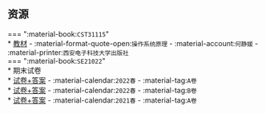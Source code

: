 ## 资源  
=== ":material-book:`CST31115`"  
    * [教材](https://api.mir6.com/api/lanzou?url=https://cqu-openlib.lanzout.com/iT0j02bq9sah&down=true) - :material-format-quote-open:`操作系统原理` - :material-account:`何静媛` - :material-printer:`西安电子科技大学出版社`  
=== ":material-book:`SE21022`"  
    * 期末试卷  
        * [试卷+答案](https://api.mir6.com/api/lanzou?url=https://cqu-openlib.lanzout.com/in4LA26mje2b&down=true) - :material-calendar:`2022春` - :material-tag:`A卷`  
        * [试卷+答案](https://api.mir6.com/api/lanzou?url=https://cqu-openlib.lanzout.com/i8UeI26mje6f&down=true) - :material-calendar:`2022春` - :material-tag:`B卷`  
        * [试卷+答案](https://api.mir6.com/api/lanzou?url=https://cqu-openlib.lanzout.com/imkqC26mjdyh&down=true) - :material-calendar:`2021春` - :material-tag:`A卷`  